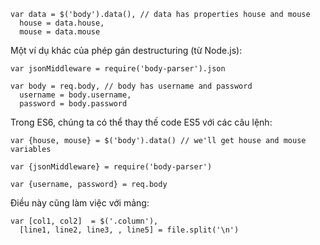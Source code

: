 ```
var data = $('body').data(), // data has properties house and mouse
  house = data.house,
  mouse = data.mouse
  ```
Một ví dụ khác của phép gán destructuring (từ Node.js):
```
var jsonMiddleware = require('body-parser').json

var body = req.body, // body has username and password
  username = body.username,
  password = body.password  
  ```
Trong ES6, chúng ta có thể thay thế code ES5 với các câu lệnh:
```
var {house, mouse} = $('body').data() // we'll get house and mouse variables

var {jsonMiddleware} = require('body-parser')

var {username, password} = req.body
```
Điều này cũng làm việc với mảng:
```
var [col1, col2]  = $('.column'),
  [line1, line2, line3, , line5] = file.split('\n')
  ```
